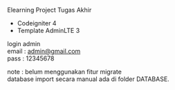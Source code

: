 Elearning Project Tugas Akhir <br>

- Codeigniter 4 <br>
- Template AdminLTE 3

login admin <br>
email : admin@gmail.com <br>
pass  : 12345678 <br>


note : belum menggunakan fitur migrate <br>
database import secara manual ada di folder DATABASE. <br>
